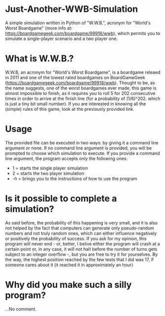# Just-Another-WWB-Simulation
A simple simulation written in Python of "W.W.B.", acronym for "World's Worst Boardgame" (more info at: https://boardgamegeek.com/boardgame/99918/wwb), which permits you to simulate a single-player scenario and a two player one.

# What is W.W.B.?
W.W.B, an acronym for "World's Worst Boardgame", is a boardgame releaed in 2011 and one of the lowest rated boardgames on BoardGameGeek (https://boardgamegeek.com/boardgame/99918/wwb). Thought to be, as the name suggests, one of the worst boardgames ever made, this game is almost impossible to finish, as it requires you to roll 5 for 202 consecutive times in order to arrive at the finish line (for a probability of (1/6)^202. which is just a tiny bit small number). If you are interested in knowing all the (simple) rules of this game, look at the previously provided link.

# Usage
The provided file can be executed in two ways: by giving it a command line argument or none.
If no command line argument is provided, you will be prompted to choose which simulation to execute.
If you provide a command line argument, the program accepts only the following ones:
- 1 = starts the single player simulation
- 2 = starts the two player simulation
- -h = brings you to the instructions of how to use the program

# Is it possible to complete a simulation?
As said before, the probability of this happening is very small, and it is also not helped by the fact that computers can generate only pseudo-random numbers and not truly random ones, which can either influence negatively or positively the probability of success.
If you ask for my opinion, this program will never end - or, better, I belive either the program will crash at a certain point or, in any case, it will not halt before the number of turns gets subject to an integer overflow -, but you are free to try it for yourselves.
By the way, the highest position reached by the few tests that I did was 17, if someone cares about it (it reached it in approximately an hour)

# Why did you make such a silly program?
...No comment.

